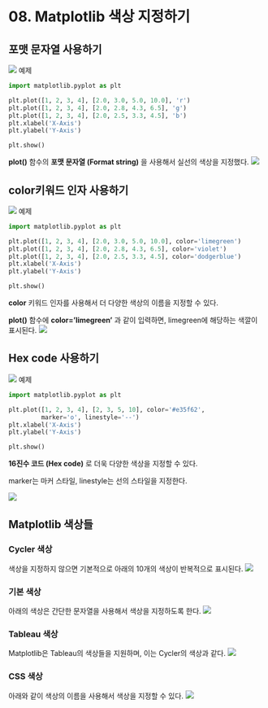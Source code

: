 # 08. Matplotlib 색상 지정하기
## 포맷 문자열 사용하기
![](Images/2023-05-06-17-10-47.png)
예제  
```python
import matplotlib.pyplot as plt

plt.plot([1, 2, 3, 4], [2.0, 3.0, 5.0, 10.0], 'r')
plt.plot([1, 2, 3, 4], [2.0, 2.8, 4.3, 6.5], 'g')
plt.plot([1, 2, 3, 4], [2.0, 2.5, 3.3, 4.5], 'b')
plt.xlabel('X-Axis')
plt.ylabel('Y-Axis')

plt.show()
```
**plot()** 함수의 **포맷 문자열 (Format string)** 을 사용해서 실선의 색상을 지정했다.
![](Images/2023-05-06-17-11-35.png)

## color키워드 인자 사용하기
![](Images/2023-05-06-17-11-54.png)
예제  
```python
import matplotlib.pyplot as plt

plt.plot([1, 2, 3, 4], [2.0, 3.0, 5.0, 10.0], color='limegreen')
plt.plot([1, 2, 3, 4], [2.0, 2.8, 4.3, 6.5], color='violet')
plt.plot([1, 2, 3, 4], [2.0, 2.5, 3.3, 4.5], color='dodgerblue')
plt.xlabel('X-Axis')
plt.ylabel('Y-Axis')

plt.show()
```
**color** 키워드 인자를 사용해서 더 다양한 색상의 이름을 지정할 수 있다.

**plot()** 함수에 **color=’limegreen’** 과 같이 입력하면, limegreen에 해당하는 색깔이 표시된다.
![](Images/2023-05-06-17-13-00.png)

## Hex code 사용하기
![](Images/2023-05-06-17-13-20.png)
예제  
```python
import matplotlib.pyplot as plt

plt.plot([1, 2, 3, 4], [2, 3, 5, 10], color='#e35f62',
         marker='o', linestyle='--')
plt.xlabel('X-Axis')
plt.ylabel('Y-Axis')

plt.show()
```
**16진수 코드 (Hex code)** 로 더욱 다양한 색상을 지정할 수 있다.

marker는 마커 스타일, linestyle는 선의 스타일을 지정한다.

![](Images/2023-05-06-17-14-30.png)

## Matplotlib 색상들
### Cycler 색상
색상을 지정하지 않으면 기본적으로 아래의 10개의 색상이 반복적으로 표시된다.
![](Images/2023-05-06-17-15-07.png)

### 기본 색상
아래의 색상은 간단한 문자열을 사용해서 색상을 지정하도록 한다.
![](Images/2023-05-06-17-15-37.png)

### Tableau 색상
Matplotlib은 Tableau의 색상들을 지원하며, 이는 Cycler의 색상과 같다.
![](Images/2023-05-06-17-16-09.png)

### CSS 색상
아래와 같이 색상의 이름을 사용해서 색상을 지정할 수 있다.
![](Images/2023-05-06-17-16-31.png)